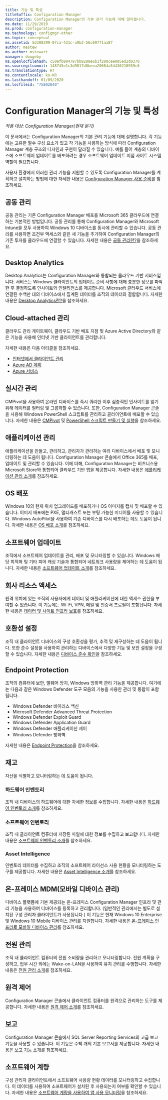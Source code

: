 ```yaml
---
title: 기능 및 특성
titleSuffix: Configuration Manager
description: Configuration Manager의 기본 관리 기능에 대해 알아봅니다.
ms.date: 11/29/2019
ms.prod: configuration-manager
ms.technology: configmgr-other
ms.topic: conceptual
ms.assetid: 5d388399-07ca-431c-a9b2-56c69771aa87
author: mestew
ms.author: mstewart
manager: dougeby
ms.openlocfilehash: c50efb804787bb8288e6b1f200cee005ed2d0370
ms.sourcegitcommit: 148745e1c3d9817d8beea20684a54436210959c6
ms.translationtype: HT
ms.contentlocale: ko-KR
ms.lasthandoff: 01/09/2020
ms.locfileid: "75802840"
---
```

# <a name="features-and-capabilities-of-configuration-manager"></a>Configuration Manager의 기능 및 특성

*적용 대상: Configuration Manager(현재 분기)*

이 문서에서는 Configuration Manager의 기본 관리 기능에 대해 설명합니다. 각 기능에는 고유한 필수 구성 요소가 있고 각 기능을 사용하는 방식에 따라 Configuration Manager 계층 구조의 디자인과 구현이 달라질 수 있습니다. 예를 들어 계층의 디바이스에 소프트웨어 업데이트를 배포하려는 경우 소프트웨어 업데이트 지점 사이트 시스템 역할이 필요합니다.  

사용자 환경에서 이러한 관리 기능을 지원할 수 있도록 Configuration Manager를 계획하고 설치하는 방법에 대한 자세한 내용은 [Configuration Manager 사용 준비](/sccm/core/plan-design/get-ready)를 참조하세요.  

## <a name="co-management"></a>공동 관리

공동 관리는 기존 Configuration Manager 배포를 Microsoft 365 클라우드에 연결하는 기본적인 방법입니다. 공동 관리를 통해 Configuration Manager와 Microsoft Intune을 모두 사용하여 Windows 10 디바이스를 동시에 관리할 수 있습니다. 공동 관리를 사용하면 조건부 액세스와 같은 새 기능을 추가하여 Configuration Manager의 기존 투자를 클라우드에 연결할 수 있습니다. 자세한 내용은 [공동 관리란?](/sccm/comanage/overview)을 참조하세요.

## <a name="desktop-analytics"></a>Desktop Analytics

Desktop Analytics는 Configuration Manager와 통합되는 클라우드 기반 서비스입니다. 서비스는 Windows 클라이언트의 업데이트 준비 사항에 대해 충분한 정보를 파악한 후 결정하도록 인사이트와 인텔리전스를 제공합니다. Microsoft 클라우드 서비스에 연결된 수백만 대의 디바이스에서 집계된 데이터를 조직의 데이터와 결합합니다. 자세한 내용은 [Desktop Analytics란?](/configmgr/desktop-analytics/overview)을 참조하세요.

## <a name="cloud-attached-management"></a>Cloud-attached 관리

클라우드 관리 게이트웨이, 클라우드 기반 배포 지점 및 Azure Active Directory와 같은 기능을 사용해 인터넷 기반 클라이언트를 관리합니다.

자세한 내용은 다음 아티클을 참조하세요.

- [인터넷에서 클라이언트 관리](/sccm/core/clients/manage/manage-clients-internet)
- [Azure AD 계획](/sccm/core/plan-design/security/plan-for-security#bkmk_planazuread)
- [Azure 서비스](/sccm/core/servers/deploy/configure/azure-services-wizard)

## <a name="real-time-management"></a>실시간 관리

CMPivot을 사용하여 온라인 디바이스를 즉시 쿼리한 이후 심층적인 인사이트를 얻기 위해 데이터를 필터링 및 그룹화할 수 있습니다. 또한, Configuration Manager 콘솔을 사용해 Windows PowerShell 스크립트를 관리하고 클라이언트에 배포할 수 있습니다. 자세한 내용은 [CMPivot](/sccm/core/servers/manage/cmpivot) 및 [PowerShell 스크립트 만들기 및 실행](/sccm/apps/deploy-use/create-deploy-scripts)을 참조하세요.

## <a name="application-management"></a>애플리케이션 관리

애플리케이션을 만들고, 관리하고, 관리자가 관리하는 여러 디바이스에서 배포 및 모니터링하는 데 도움이 됩니다. Configuration Manager 콘솔에서 Office 365를 배포, 업데이트 및 관리할 수 있습니다. 이에 더해, Configuration Manager는 비즈니스용 Microsoft Store와 통합되어 클라우드 기반 앱을 제공합니다. 자세한 내용은 [애플리케이션 관리 소개](/sccm/apps/understand/introduction-to-application-management)를 참조하세요.

## <a name="os-deployment"></a>OS 배포

Windows 10의 현재 위치 업그레이드를 배포하거나 OS 이미지를 캡처 및 배포할 수 있습니다. 이미지 배포에는 PXE, 멀티캐스트 또는 부팅 가능한 미디어를 사용할 수 있습니다. Windows AutoPilot을 사용하여 기존 디바이스를 다시 배포하는 데도 도움이 됩니다. 자세한 내용은 [OS 배포 소개](/sccm/osd/understand/introduction-to-operating-system-deployment)를 참조하세요.  

## <a name="software-updates"></a>소프트웨어 업데이트

조직에서 소프트웨어 업데이트를 관리, 배포 및 모니터링할 수 있습니다. Windows 배당 최적화 및 기타 피어 캐싱 기술과 통합되어 네트워크 사용량을 제어하는 데 도움이 됩니다. 자세한 내용은 [소프트웨어 업데이트 소개](/sccm/sum/understand/software-updates-introduction)를 참조하세요.  

## <a name="company-resource-access"></a>회사 리소스 액세스

원격 위치에 있는 조직의 사용자에게 데이터 및 애플리케이션에 대한 액세스 권한을 부여할 수 있습니다. 이 기능에는 Wi-Fi, VPN, 메일 및 인증서 프로필이 포함됩니다. 자세한 내용은 [데이터 및 사이트 인프라 보호](/sccm/protect/understand/protect-data-and-site-infrastructure)를 참조하세요.

## <a name="compliance-settings"></a>호환성 설정

조직 내 클라이언트 디바이스의 구성 호환성을 평가, 추적 및 재구성하는 데 도움이 됩니다. 또한 준수 설정을 사용하여 관리하는 디바이스에서 다양한 기능 및 보안 설정을 구성할 수 있습니다. 자세한 내용은 [디바이스 준수 확인](/sccm/compliance/understand/ensure-device-compliance)을 참조하세요.  

## <a name="endpoint-protection"></a>Endpoint Protection

조직의 컴퓨터에 보안, 맬웨어 방지, Windows 방화벽 관리 기능을 제공합니다. 여기에는 다음과 같은 Windows Defender 도구 모음의 기능을 사용한 관리 및 통합이 포함됩니다.

- Windows Defender 바이러스 백신
- Microsoft Defender Advanced Threat Protection
- Windows Defender Exploit Guard
- Windows Defender Application Guard
- Windows Defender 애플리케이션 제어
- Windows Defender 방화벽

자세한 내용은 [Endpoint Protection](/sccm/protect/deploy-use/endpoint-protection)을 참조하세요.  

## <a name="inventory"></a>재고

자산을 식별하고 모니터링하는 데 도움이 됩니다.

### <a name="hardware-inventory"></a>하드웨어 인벤토리

조직 내 디바이스의 하드웨어에 대한 자세한 정보를 수집합니다. 자세한 내용은 [하드웨어 인벤토리 소개](/sccm/core/clients/manage/inventory/introduction-to-hardware-inventory)를 참조하세요.  

### <a name="software-inventory"></a>소프트웨어 인벤토리

조직 내 클라이언트 컴퓨터에 저장된 파일에 대한 정보를 수집하고 보고합니다. 자세한 내용은 [소프트웨어 인벤토리 소개](/sccm/core/clients/manage/inventory/introduction-to-software-inventory)를 참조하세요.  

### <a name="asset-intelligence"></a>Asset Intelligence

인벤토리 데이터를 수집하고 조직의 소프트웨어 라이선스 사용 현황을 모니터링하는 도구를 제공합니다. 자세한 내용은 [Asset Intelligence 소개](/sccm/core/clients/manage/asset-intelligence/introduction-to-asset-intelligence)를 참조하세요.  

## <a name="on-premises-mobile-device-management"></a>온-프레미스 MDM(모바일 디바이스 관리)

디바이스 플랫폼에 기본 제공되는 온-프레미스 Configuration Manager 인프라 및 관리 기능을 사용하여 디바이스를 등록하고 관리합니다. (일반적인 관리에서는 별도로 설치된 구성 관리자 클라이언트가 사용됩니다.) 이 기능은 현재 Windows 10 Enterprise 및 Windows 10 Mobile 디바이스 관리를 지원합니다. 자세한 내용은 [온-프레미스 인프라로 모바일 디바이스 관리](/sccm/mdm/understand/manage-mobile-devices-with-on-premises-infrastructure)를 참조하세요.  

## <a name="power-management"></a>전원 관리

조직 내 클라이언트 컴퓨터의 전원 소비량을 관리하고 모니터링합니다. 전원 계획을 구성하고, 업무 시간 외에는 Wake-on-LAN을 사용하여 유지 관리를 수행합니다. 자세한 내용은 [전원 관리 소개](/sccm/core/clients/manage/power/introduction-to-power-management)를 참조하세요.  

## <a name="remote-control"></a>원격 제어

Configuration Manager 콘솔에서 클라이언트 컴퓨터를 원격으로 관리하는 도구를 제공합니다. 자세한 내용은 [원격 제어 소개](/sccm/core/clients/manage/remote-control/introduction-to-remote-control)를 참조하세요.  

## <a name="reporting"></a>보고

Configuration Manager 콘솔에서 SQL Server Reporting Services의 고급 보고 기능을 사용할 수 있습니다. 이 기능은 수백 개의 기본 보고서를 제공합니다. 자세한 내용은 [보고 기능 소개](/sccm/core/servers/manage/introduction-to-reporting)를 참조하세요.  

## <a name="software-metering"></a>소프트웨어 계량

구성 관리자 클라이언트에서 소프트웨어 사용량 현황 데이터를 모니터링하고 수집합니다. 이 데이터를 사용하여 소프트웨어가 설치된 후 사용되는지 여부를 확인할 수 있습니다. 자세한 내용은 [소프트웨어 계량을 사용하여 앱 사용 모니터링](/sccm/apps/deploy-use/monitor-app-usage-with-software-metering)을 참조하세요.  
